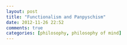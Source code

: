 ```yaml
---
layout: post
title: "Functionalism and Panpyschism"
date: 2012-11-26 22:52
comments: true
categories: [philosophy, philosophy of mind]
---
```

